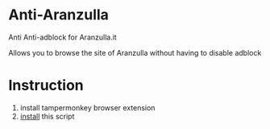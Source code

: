 # Anti-Aranzulla
Anti Anti-adblock for Aranzulla.it

Allows you to browse the site of Aranzulla without having to disable adblock

# Instruction
1. install tampermonkey browser extension
2. [install](https://github.com/jacopo1395/Anti-Aranzulla/raw/master/anti-adblock.user.js) this script
